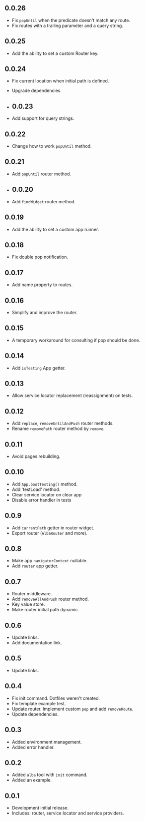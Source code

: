 ## 0.0.26

* Fix `popUntil` when the predicate doesn't match any route.
* Fix routes with a trailing parameter and a query string.

## 0.0.25

* Add the ability to set a custom Router key.

## 0.0.24

* Fix current location when initial path is defined.
* Upgrade dependencies.

* ## 0.0.23

* Add support for query strings.

## 0.0.22

* Change how to work `popUntil` method.

## 0.0.21

* Add `popUntil` router method.

* ## 0.0.20

* Add `findWidget` router method.

## 0.0.19

* Add the ability to set a custom app runner.

## 0.0.18

* Fix double pop notification.

## 0.0.17

* Add name property to routes.

## 0.0.16

* Simplify and improve the router.

## 0.0.15

* A temporary workaround for consulting if pop should be done.

## 0.0.14

* Add `isTesting` App getter.

## 0.0.13

* Allow service locator replacement (reassignment) on tests.

## 0.0.12

* Add `replace`, `removeUntilAndPush` router methods.
* Rename `removePath` router method by `remove`.

## 0.0.11

* Avoid pages rebuilding.

## 0.0.10

* Add `App.bootTesting()` method.
* Add 'testLoad' method.
* Clear service locator on clear app
* Disable error handler in tests

## 0.0.9

* Add `currentPath` getter in router widget.
* Export router (`AlbaRouter` and more).

## 0.0.8

* Make app `navigatorContext` nullable.
* Add `router` app getter. 

## 0.0.7

* Router middleware.
* Add `removeAllAndPush` router method.
* Key value store.
* Make router initial path dynamic.

## 0.0.6

* Update links.
* Add documentation link.

## 0.0.5

* Update links.

## 0.0.4

* Fix init command. Dotfiles weren't created.
* Fix template example test.
* Update router. Implement custom `pop` and add `removeRoute`.
* Update dependencies.

## 0.0.3

* Added environment management.
* Added error handler.

## 0.0.2

* Added `alba` tool with `init` command.
* Added an example.

## 0.0.1

* Development initial release.
* Includes: router, service locator and service providers.
